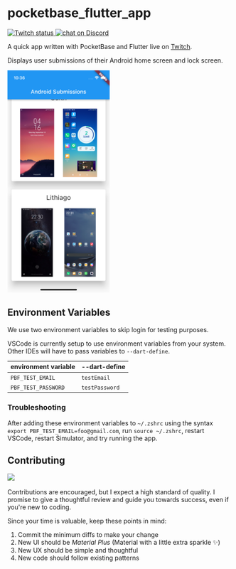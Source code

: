 # pocketbase_flutter_app

<a href="https://twitch.tv/lukepighetti">
    <img src="https://img.shields.io/twitch/status/lukepighetti?logo=twitch&logoColor=FFFFFF&label=Twitch&color=9C34A3" alt="Twitch status">
</a>
<a href="https://discord.gg/g84tgDYVnb">
    <img src="https://img.shields.io/discord/1014298178033557637?logo=discord&label=Discord&color=9C34A3&logoColor=FFFFFF" alt="chat on Discord">
</a>

A quick app written with PocketBase and Flutter live on [Twitch](https://twitch.tv/lukepighetti).

Displays user submissions of their Android home screen and lock screen.

<img height="500" src="doc/screenshot.png" title="A screenshot of this app"/>

## Environment Variables

We use two environment variables to skip login for testing purposes.

VSCode is currently setup to use environment variables from your system. Other IDEs will have to pass variables to `--dart-define`.

| environment variable | --dart-define  |
| -------------------- | -------------- |
| `PBF_TEST_EMAIL`     | `testEmail`    |
| `PBF_TEST_PASSWORD`  | `testPassword` |

### Troubleshooting

After adding these environment variables to `~/.zshrc` using the syntax `export PBF_TEST_EMAIL=foo@gmail.com`, run `source ~/.zshrc`, restart VSCode, restart Simulator, and try running the app.

## Contributing

<a href="https://github.com/lukepighetti/pocketbase_flutter_app/search?q=TODO+filename%3A*.dart" alt="TODOs">
    <img src="https://shields.io/github/search/lukepighetti/pocketbase_flutter_app/TODO%20filename%3A%2A.dart?label=TODOs&color=9C34A3" />
</a>

Contributions are encouraged, but I expect a high standard of quality. I promise to give a thoughtful review and guide you towards success, even if you're new to coding.

Since your time is valuable, keep these points in mind:

1. Commit the minimum diffs to make your change
2. New UI should be _Material Plus_ (Material with a little extra sparkle ✨)
3. New UX should be simple and thoughtful
4. New code should follow existing patterns
